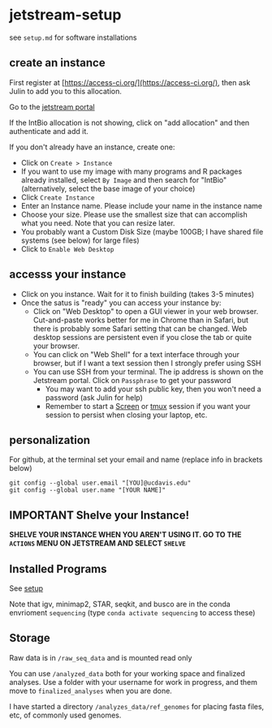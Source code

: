 # jetstream-setup

see `setup.md` for software installations

## create an instance

First register at [https://access-ci.org/](https://access-ci.org/), then ask Julin to add you to this allocation.

Go to the [jetstream portal](https://jetstream2.exosphere.app/)

If the IntBio allocation is not showing, click on "add allocation" and then authenticate and add it.

If you don't already have an instance, create one:
* Click on `Create > Instance`
* If you want to use my image with many programs and R packages already installed, select `By Image` and then search for "IntBio" (alternatively, select the base image of your choice)
* Click `Create Instance`
* Enter an Instance name.  Please include your name in the instance name
* Choose your size.  Please use the smallest size that can accomplish what you need.  Note that you can resize later.
* You probably want a Custom Disk Size (maybe 100GB; I have shared file systems (see below) for large files)
* Click to `Enable Web Desktop`

## accesss your instance

* Click on you instance.  Wait for it to finish building (takes 3-5 minutes)
* Once the satus is "ready" you can access your instance by:
  + Click on "Web Desktop" to open a GUI viewer in your web browser.  Cut-and-paste works better for me in Chrome than in Safari, but there is probably some Safari setting that can be changed.  Web desktop sessions are persistent even if you close the tab or quite your browser.
  + You can click on "Web Shell" for a text interface through your browser, but if I want a text session then I strongly prefer using SSH
  + You can use SSH from your terminal.  The ip address is shown on the Jetstream portal.  Click on `Passphrase` to get your password
    + You may want to add your ssh public key, then you won't need a password (ask Julin for help)
    + Remember to start a [Screen](https://jnmaloof.github.io/BIS180L_web/2024/05/17/screenGuide/) or [tmux](https://github.com/tmux/tmux/wiki) session if you want your session to persist when closing your laptop, etc.
   
## personalization

For github, at the terminal set your email and name (replace info in brackets below)
```
git config --global user.email "[YOU]@ucdavis.edu"
git config --global user.name "[YOUR NAME]"
```
   
## IMPORTANT Shelve your Instance!

__SHELVE YOUR INSTANCE WHEN YOU AREN'T USING IT.  GO TO THE `ACTIONS` MENU ON JETSTREAM AND SELECT `SHELVE`__

##  Installed Programs

See [setup](https://github.com/IntBio-UCD/jetstream-setup/blob/main/setup.md)

Note that igv, minimap2, STAR, seqkit, and busco are in the conda envrioment `sequencing` (type `conda activate sequencing` to access these)

## Storage

Raw data is in `/raw_seq_data` and is mounted read only

You can use `/analyzed_data` both for your working space and finalized analyses.  Use a folder with your username for work in progress, and them move to `finalized_analyses` when you are done.

I have started a directory `/analyzes_data/ref_genomes` for placing fasta files, etc, of commonly used genomes.


